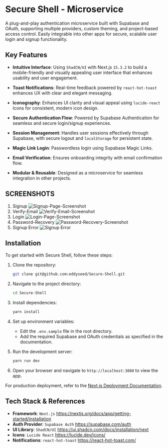 
# Secure Shell - Microservice

A plug-and-play authentication microservice built with Supabase and OAuth, supporting multiple providers, custom theming, and project-based access control. Easily integrable into other apps for secure, scalable user login and signup functionality.

## Key Features
- **Intuitive Interface**: Using `ShadCN/UI` with Next.js `15.3.2` to build a mobile-friendly and visually appealing user interface that enhances usability and user engagement.

- **Toast Notifications**: Real-time feedback powered by `react-hot-toast` enhances UX with clear and elegant messaging.

- **Iconography**: Enhances UI clarity and visual appeal using `lucide-react` Icons for consistent, modern icon design.

- **Secure Authentication Flow**: Powered by Supabase Authentication for seamless and secure login/signup experiences.

- **Session Management**: Handles user sessions effectively through Supabase, with secure logout and `localStorage` for persistent state.

- **Magic Link Login**: Passwordless login using Supabase Magic Links.

- **Email Verification**: Ensures onboarding integrity with email confirmation flow.

- **Modular & Reusable**: Designed as a microservice for seamless integration in other projects.

## SCREENSHOTS
1. Signup
![Signup-Page-Screenshot](https://ccoxmajldrrpzqgsgufo.supabase.co/storage/v1/object/public/readme-assets//signup-page.png)
2. Verify-Email
![Verify-Email-Screenshot](https://ccoxmajldrrpzqgsgufo.supabase.co/storage/v1/object/public/readme-assets//verify-email-page.png)
3. Login
![Login-Page-Screenshot](https://ccoxmajldrrpzqgsgufo.supabase.co/storage/v1/object/public/readme-assets//login-page.png)
4. Password-Recovery
![Password-Recovery-Screenshot](https://ccoxmajldrrpzqgsgufo.supabase.co/storage/v1/object/public/readme-assets//password-recovery.png)
5. Signup Error
![Signup Error](https://ccoxmajldrrpzqgsgufo.supabase.co/storage/v1/object/public/readme-assets//signup-page-error.png)

## Installation


To get started with Secure Shell, follow these steps:

1. Clone the repository:
    ```bash
    git clone git@github.com:eddyseed/Secure-Shell.git
    ```
2. Navigate to the project directory:
    ```bash
    cd Secure-Shell
    ```
3. Install dependencies:
    ```bash
    yarn install
    ```
4. Set up environment variables:
    - Edit the `.env.sample` file in the root directory.
    - Add the required Supabase and OAuth credentials as specified in the documentation.

5. Run the development server:
    ```bash
    yarn run dev
    ```
6. Open your browser and navigate to `http://localhost:3000` to view the app.

For production deployment, refer to the [Next.js Deployment Documentation](https://nextjs.org/docs/deployment).

## Tech Stack & References
- **Framework**: `Next.js`
https://nextjs.org/docs/app/getting-started/installation
- **Auth Provider**: `Supabase Auth`
https://supabase.com/auth
- **UI Library**: `ShadCN/UI`
https://ui.shadcn.com/docs/installation/next
- **Icons**: `Lucide React`
https://lucide.dev/icons/
- **Notifications**: `react-hot-toast`
https://react-hot-toast.com/